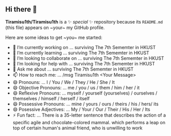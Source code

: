 ## Hi there 👋

**Tiramisu1th/Tiramisu1th** is a ✨ _special_ ✨ repository because its `README.md` (this file) appears on ~your~ my GitHub profile.

Here are some ideas to get ~you~ me started:

- 🔭 I’m currently working on ... surviving The 7th Sememter in HKUST
- 🌱 I’m currently learning ... surviving The 7th Sememter in HKUST
- 👯 I’m looking to collaborate on ... surviving The 7th Sememter in HKUST
- 🤔 I’m looking for help with ... surviving The 7th Sememter in HKUST
- 💬 Ask me about ... surviving The 7th Sememter in HKUST
- 📫 How to reach me: ... /msg Tiramisu1th \<Your Message>
- 😄 Pronouns: ... I / You / We / They / He / She / It
- 😄 Objective Pronouns: ... me / you / us / them / him / her / it
- 😄 Reflexive Pronouns: ... myself / yourself (yourselves) / ourselves / themselves / himself / herself / itself
- 😄 Possessive Pronouns: ... mine / yours / ours / theirs / his / hers/ its
- 😄 Posessive Adjectives: ... My / Your / Our / Their / His / Her / Its
- ⚡ Fun fact: ... There is a 35-letter sentence that describes the action of a specific agile and chocolate-colored mammal. which performs a leap on top of certain human's animal friend, who is unwilling to work
<!--
**Tiramisu1th/Tiramisu1th** is a ✨ _special_ ✨ repository because its `README.md` (this file) appears on your GitHub profile.

Here are some ideas to get you started:

- 🔭 I’m currently working on ...
- 🌱 I’m currently learning ...
- 👯 I’m looking to collaborate on ...
- 🤔 I’m looking for help with ...
- 💬 Ask me about ...
- 📫 How to reach me: ...
- 😄 Pronouns: ...
- ⚡ Fun fact: ...
-->
